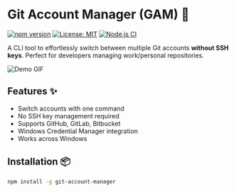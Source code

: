 # Git Account Manager (GAM) 🔄

[![npm version](https://img.shields.io/npm/v/git-account-manager)](https://www.npmjs.com/package/git-account-manager)
[![License: MIT](https://img.shields.io/badge/License-MIT-blue.svg)](https://opensource.org/licenses/MIT)
[![Node.js CI](https://github.com/yourusername/git-account-manager/actions/workflows/ci.yml/badge.svg)](https://github.com/yourusername/git-account-manager/actions)

A CLI tool to effortlessly switch between multiple Git accounts **without SSH keys**. Perfect for developers managing work/personal repositories.

![Demo GIF](https://github.com/yourusername/git-account-manager/raw/main/demo.gif)

## Features ✨

- Switch accounts with one command
- No SSH key management required
- Supports GitHub, GitLab, Bitbucket
- Windows Credential Manager integration
- Works across Windows

## Installation 📦

```bash
npm install -g git-account-manager
